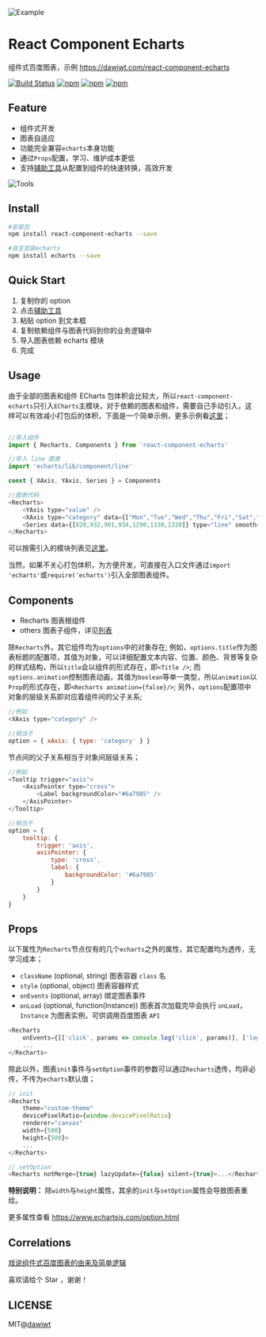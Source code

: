 
![Example](https://github.com/dawiwt/react-component-echarts/blob/master/example.png)

# React Component Echarts

组件式百度图表，示例 https://dawiwt.com/react-component-echarts

[![Build Status](https://api.travis-ci.org/dawiwt/react-component-echarts.svg?branch=master)](https://travis-ci.org/dawiwt/react-component-echarts) [![npm](https://img.shields.io/npm/v/react-component-echarts.svg)](https://www.npmjs.com/package/react-component-echarts) [![npm](https://img.shields.io/npm/dw/react-component-echarts.svg?label=npm%20downloads&style=flat)](https://www.npmjs.com/package/react-component-echarts) [![npm](https://img.shields.io/npm/l/react-component-echarts.svg)](https://www.npmjs.com/package/react-component-echarts)

## Feature

-   组件式开发
-   图表自适应
-   功能完全兼容`echarts`本身功能
-   通过`Props`配置，学习、维护成本更低
-   支持[辅助工具](https://dawiwt.com/react-component-echarts/tools.html)从配置到组件的快速转换，高效开发

![Tools](https://github.com/dawiwt/react-component-echarts/blob/master/tools.gif)

## Install

```sh
#安装包
npm install react-component-echarts --save

#自主安装echarts
npm install echarts --save
```

## Quick Start

1. 复制你的 option
2. 点击[辅助工具](https://dawiwt.com/react-component-echarts/tools.html)
3. 粘贴 option 到文本框
4. 复制依赖组件与图表代码到你的业务逻辑中
5. 导入图表依赖 echarts 模块
6. 完成

## Usage

由于全部的图表和组件 ECharts 包体积会比较大，所以`react-component-echarts`只引入`ECharts`主模块，对于依赖的图表和组件，需要自己手动引入，这样可以有效减小打包后的体积，下面是一个简单示例，更多示例看[这里](https://dawiwt.com/react-component-echarts)；

```js

//导入组件
import { Recharts, Components } from 'react-component-echarts'

//导入 line 图表
import 'echarts/lib/component/line'

const { XAxis, YAxis, Series } = Components

//图表代码
<Recharts>
    <YAxis type="value" />
    <XAxis type="category" data={["Mon","Tue","Wed","Thu","Fri","Sat","Sun"]} />
    <Series data={[820,932,901,934,1290,1330,1320]} type="line" smooth={true} />
</Recharts>

```

可以按需引入的模块列表见[这里](https://github.com/ecomfe/echarts/blob/master/index.js)。

当然，如果不关心打包体积，为方便开发，可直接在入口文件通过`import 'echarts'`或`require('echarts')`引入全部图表组件。

## Components

-   Recharts 图表根组件
-   others 图表子组件，详见[列表](https://github.com/dawiwt/react-component-echarts/blob/master/tags.js)

除`Recharts`外，其它组件均为`options`中的对象存在; 例如，`options.title`作为图表标题的配置项，其值为对象，可以详细配置文本内容、位置、颜色、背景等复杂的样式结构，所以`title`会以组件的形式存在，即`<Title />`; 而`options.animation`控制图表动画，其值为`boolean`等单一类型，所以`animation`以`Prop`的形式存在，即`<Recharts animation={false}/>`; 另外，`options`配置项中对象的层级关系即对应着组件间的父子关系;

```js
//例如
<XAxis type="category" />

//相当于
option = { xAxis: { type: 'category' } }
```

节点间的父子关系相当于对象间层级关系；

```js
//例如
<Tooltip trigger="axis">
    <AxisPointer type="cross">
        <Label backgroundColor="#6a7985" />
    </AxisPointer>
</Tooltip>

//相当于
option = {
    tooltip: {
        trigger: 'axis',
        axisPointer: {
            type: 'cross',
            label: {
                backgroundColor: '#6a7985'
            }
        }
    }
}
```

## Props

以下属性为`Recharts`节点仅有的几个`echarts`之外的属性，其它配置均为透传，无学习成本；

-   `className` (optional, string) 图表容器 `class` 名
-   `style` (optional, object) 图表容器样式
-   `onEvents` (optional, array) 绑定图表事件
-   `onLoad` (optional, function(Instance)) 图表首次加载完毕会执行 `onLoad`，`Instance` 为图表实例，可供调用百度图表 `API`

```js
<Recharts
    onEvents={[['click', params => console.log('click', params)], ['legendselectchanged', params => console.log('legendselectchanged', params)]]}>
    ...
</Recharts>
```

除此以外，图表`init`事件与`setOption`事件的参数可以通过`Recharts`透传，均非必传，不传为`echarts`默认值；

```js
// init
<Recharts
    theme="custom-theme"
    devicePixelRatio={window.devicePixelRatio}
    renderer="canvas"
    width={500}
    height={500}>
    ...
</Recharts>

// setOption
<Recharts notMerge={true} lazyUpdate={false} silent={true}>...</Recharts>
```

**特别说明：** 除`width`与`height`属性，其余的`init`与`setOption`属性会导致图表重绘。

更多属性查看 https://www.echartsjs.com/option.html

## Correlations

[戏说组件式百度图表的由来及简单逻辑](https://juejin.im/post/5ca59d00e51d4514f965c88e)

喜欢请给个 Star ，谢谢！

## LICENSE

MIT@[dawiwt](https://github.com/dawiwt)
